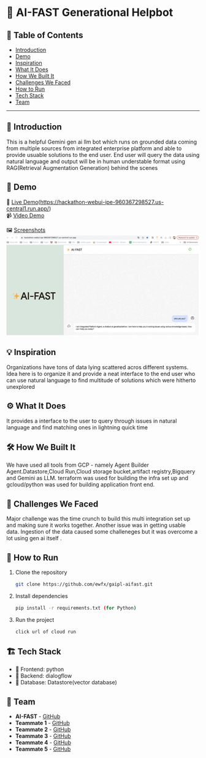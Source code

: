 # 🚀 AI-FAST Generational Helpbot

## 📌 Table of Contents
- [Introduction](#introduction)
- [Demo](artifacts/demo/README.md)
- [Inspiration](#inspiration)
- [What It Does](#what-it-does)
- [How We Built It](#how-we-built-it)
- [Challenges We Faced](#challenges-we-faced)
- [How to Run](#how-to-run)
- [Tech Stack](#tech-stack)
- [Team](#team)

---

## 🎯 Introduction
This is a helpful Gemini gen ai llm bot which runs on grounded data coming from multiple sources from integrated enterprise platform and able to provide usuable solutions to the end user. End user will query the data using natural language and output will be in human understable format using RAG(Retrieval Augmentation Generation) behind the scenes

## 🎥 Demo
🔗 [Live Demo](#)(https://hackathon-webui-ipe-960367298527.us-central1.run.app/)  
📹 [Video Demo](artifacts/demo/DemoVideo/Demo_Video.mp4)

🖼️ [Screenshots](artifacts/demo/Screenshots/)
![Screenshot 1](artifacts/demo/Screenshots/Appstartpage.jpg)

## 💡 Inspiration
Organizations have tons of data lying scattered acros different systems. Idea here is to organize it and provide a neat interface to the end user who can use natural language to find multitude of solutions which were hitherto unexplored

## ⚙️ What It Does
It provides a interface to the user to query through issues in natural language and find matching ones in lightning quick time

## 🛠️ How We Built It
We have used all tools from GCP - namely Agent Builder Agent.Datastore,Cloud Run,Cloud storage bucket,artifact registry,Bigquery and Gemini as LLM. terraform was used for building the infra set up and gcloud/python was used for building application front end.

## 🚧 Challenges We Faced
Major challenge was the time crunch to build this multi integration set up and making sure it works together. Another issue was in getting usable data. Ingestion of the data caused some challeneges but it was overcome a lot using gen ai itself .

## 🏃 How to Run
1. Clone the repository  
   ```sh
   git clone https://github.com/ewfx/gaipl-aifast.git
   ```
2. Install dependencies  
   ```sh
   pip install -r requirements.txt (for Python)
   ```
3. Run the project  
   ```sh
   click url of cloud run 
   ```

## 🏗️ Tech Stack
- 🔹 Frontend: python
- 🔹 Backend: dialogflow
- 🔹 Database: Datastore(vector database)

## 👥 Team
- **AI-FAST** - [GitHub](https://github.com/ewfx/gaipl-aifast/)
- **Teammate 1** - [GitHub](https://github.com/anilmm2005)
- **Teammate 2** - [GitHub](https://github.com/HarshaBhogi)
- **Teammate 3** - [GitHub](https://github.com/Vijay2869)
- **Teammate 4** - [GitHub](https://github.com/rabollam)
- **Teammate 5** - [GitHub](#)
